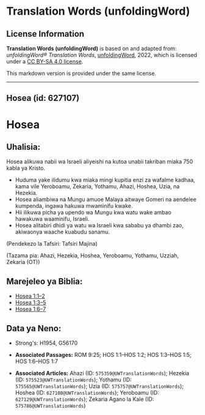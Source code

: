 # Translation Words (unfoldingWord)

## License Information

**Translation Words (unfoldingWord)** is based on and adapted from: _unfoldingWord® Translation Words_, [unfoldingWord](https://unfoldingword.org/utw), 2022, which is licensed under a [CC BY-SA 4.0 license](https://creativecommons.org/licenses/by-sa/4.0/legalcode.en).

This markdown version is provided under the same license.



--------------------------------

## Hosea (id: 627107)

Hosea
=====

Uhalisia:
---------

Hosea alikuwa nabii wa Israeli aliyeishi na kutoa unabii takriban miaka 750 kabla ya Kristo.

* Huduma yake ilidumu kwa miaka mingi kupitia enzi za wafalme kadhaa, kama vile Yeroboamu, Zekaria, Yothamu, Ahazi, Hoshea, Uzia, na Hezekia.
* Hosea aliambiwa na Mungu amuoe Malaya aitwaye Gomeri na aendelee kumpenda, ingawa hakuwa mwaminifu kwake.
* Hii ilikuwa picha ya upendo wa Mungu kwa watu wake ambao hawakuwa waaminifu, Israeli.
* Hosea alitabiri dhidi ya watu wa Israeli kwa sababu ya dhambi zao, akiwaonya waache kuabudu sanamu.

(Pendekezo la Tafsiri: Tafsiri Majina)

(Tazama pia: Ahazi, Hezekia, Hoshea, Yeroboamu, Yothamu, Uzziah, Zekaria (OT))

Marejeleo ya Biblia:
--------------------

* [Hosea 1:1–2](https://ref.ly/Hos1:1-Hos1:2)
* [Hosea 1:3–5](https://ref.ly/Hos1:3-Hos1:5)
* [Hosea 1:6–7](https://ref.ly/Hos1:6-Hos1:7)

Data ya Neno:
-------------

* Strong's: H1954, G56170

* **Associated Passages:** ROM 9:25; HOS 1:1–HOS 1:2; HOS 1:3–HOS 1:5; HOS 1:6–HOS 1:7
* **Associated Articles:** Ahazi (ID: `575359@UWTranslationWords`); Hezekia (ID: `575523@UWTranslationWords`); Yothamu (ID: `575565@UWTranslationWords`); Uzia (ID: `575757@UWTranslationWords`); Hoshea (ID: `627108@UWTranslationWords`); Yeroboamu (ID: `627129@UWTranslationWords`); Zekaria Agano la Kale (ID: `575786@UWTranslationWords`)

